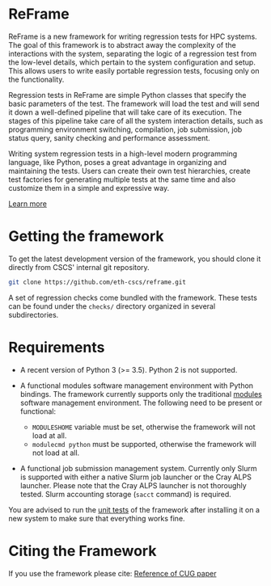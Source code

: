 # ReFrame

ReFrame is a new framework for writing regression tests for HPC systems.
The goal of this framework is to abstract away the complexity of the interactions with the system, separating the logic of a regression test from the low-level details, which pertain to the system configuration and setup.
This allows users to write easily portable regression tests, focusing only on the functionality.

Regression tests in ReFrame are simple Python classes that specify the basic parameters of the test.
The framework will load the test and will send it down a well-defined pipeline that will take care of its execution.
The stages of this pipeline take care of all the system interaction details, such as programming environment switching, compilation, job submission, job status query, sanity checking and performance assessment.

Writing system regression tests in a high-level modern programming language, like Python, poses a great advantage in organizing and maintaining the tests.
Users can create their own test hierarchies, create test factories for generating multiple tests at the same time and also customize them in a simple and expressive way.

[Learn more](/about)

# Getting the framework

To get the latest development version of the framework, you should clone it directly from CSCS' internal git repository.
```bash
git clone https://github.com/eth-cscs/reframe.git
```

<!--Alternatively you can get a specific stable version of the framework by downloading it from [here](https://madra.cscs.ch/scs/PyRegression/tags).-->

A set of regression checks come bundled with the framework.
These tests can be found under the `checks/` directory organized in several subdirectories.

# Requirements
* A recent version of Python 3 (>= 3.5).
  Python 2 is not supported.

* A functional modules software management environment with Python bindings.
  The framework currently supports only the traditional [modules](http://modules.sourceforge.net/) software management environment.
  The following need to be present or functional:
  * `MODULESHOME` variable must be set, otherwise the framework will not load at all.
  * `modulecmd python` must be supported, otherwise the framework will not load at all.

* A functional job submission management system.
  Currently only Slurm is supported with either a native Slurm job launcher or the Cray ALPS launcher.
  Please note that the Cray ALPS launcher is not thoroughly tested.
  Slurm accounting storage (`sacct` command) is required.

You are advised to run the [unit tests](framework#unit-tests) of the framework after installing it on a new system to make sure that everything works fine.

# Citing the Framework

If you use the framework please cite: [Reference of CUG paper](/)
